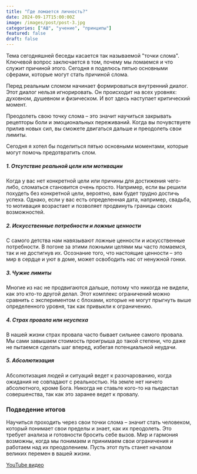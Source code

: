 ```yaml
---
title: "Где ломается личность?"
date: 2024-09-17T15:00:00Z
image: /images/post/post-3.jpg
categories: ["АШ", "учение", "принципы"]
featured: false
draft: false
---
```


Тема сегодняшней беседы касается так называемой "точки слома". Ключевой вопрос заключается в том, почему мы ломаемся и что служит причиной этого. Сегодня я поделюсь пятью основными сферами, которые могут стать причиной слома.

Перед реальным сломом начинает формироваться внутренний диалог. Этот диалог нельзя игнорировать. Он происходит на всех уровнях: духовном, душевном и физическом. И вот здесь наступает критический момент.

Преодолеть свою точку слома – это значит научиться закрывать рецепторы боли и эмоциональных переживаний. Когда вы почувствуете прилив новых сил, вы сможете двигаться дальше и преодолеть свои лимиты.

Сегодня я хотел бы поделиться пятью основными моментами, которые могут помочь предотвратить слом.

##### 1. Отсутствие реальной цели или мотивации

Когда у вас нет конкретной цели или причины для достижения чего-либо, сломаться становится очень просто. Например, если вы решили похудеть без конкретной цели, вероятно, вам будет трудно достичь успеха. Однако, если у вас есть определенная дата, например, свадьба, то мотивация возрастает и позволяет продвинуть границы своих возможностей.

##### 2. Искусственные потребности и ложные ценности

С самого детства нам навязывают ложные ценности и искусственные потребности. В погоне за этими ложными целями мы часто ломаемся, так и не достигнув их. Осознание того, что настоящие ценности – это мир в сердце и уют в доме, может освободить нас от ненужной гонки.

##### 3. Чужие лимиты

Многие из нас не продвигаются дальше, потому что никогда не видели, как это кто-то другой делал. Этот комплекс ограничений можно сравнить с экспериментом с блохами, которые не могут прыгнуть выше определенного уровня, так как привыкли к ограничению.

##### 4. Страх провала или неуспеха

В нашей жизни страх провала часто бывает сильнее самого провала. Мы сами завышаем стоимость проигрыша до такой степени, что даже не пытаемся сделать шаг вперед, избегая потенциальной неудачи.

##### 5. Абсолютизация

Абсолютизация людей и ситуаций ведет к разочарованию, когда ожидания не совпадают с реальностью. На земле нет ничего абсолютного, кроме Бога. Никогда не ставьте кого-то на пьедестал совершенства, так как это заранее ведет к провалу.

### Подведение итогов

Научиться проходить через свои точки слома – значит стать человеком, который понимает свои пределы и знает, как их преодолеть. Это требует анализа и готовности бросить себе вызов. Мир и гармония возможны, когда мы понимаем и принимаем свои ограничения и работаем над их преодолением. Пусть этот путь станет началом великих перемен в вашей жизни.

[YouTube видео](https://youtu.be/UoIb8H7AUSw?si=Hg2U8zVPFLe6FSNQ)

